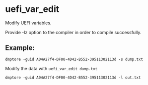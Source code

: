 # uefi_var_edit
Modify UEFI variables.

Provide -lz option to the compiler in order to compile successfully.

## Example:

`dmptore -guid A04A27f4-DF00-4D42-B552-39511302113d -s dump.txt`

Modify the data with `uefi_var_edit dump.txt`

`dmptore -guid A04A27f4-DF00-4D42-B552-39511302113d -l out.txt`
